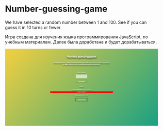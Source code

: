 # Number-guessing-game
We have selected a random number between 1 and 100. See if you can guess it in 10 turns or fewer.

Игра создана для изучения языка программирования JavaScript, по учебным материалам. Далее была доработана и будет дорабатываться.

![Внешний вид игры](/img/Screenshot_3.png)
